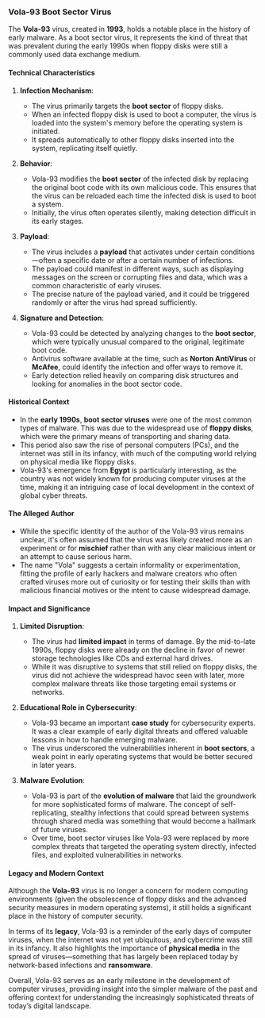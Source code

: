 ### Vola-93 Boot Sector Virus

The **Vola-93** virus, created in **1993**, holds a notable place in the history of early malware. As a boot sector virus, it represents the kind of threat that
was prevalent during the early 1990s when floppy disks were still a commonly used data exchange medium.

#### **Technical Characteristics**

1. **Infection Mechanism**:

    - The virus primarily targets the **boot sector** of floppy disks.
    - When an infected floppy disk is used to boot a computer, the virus is loaded into the system's memory before the operating system is initiated.
    - It spreads automatically to other floppy disks inserted into the system, replicating itself quietly.

2. **Behavior**:

    - Vola-93 modifies the **boot sector** of the infected disk by replacing the original boot code with its own malicious code. This ensures that the virus can
      be reloaded each time the infected disk is used to boot a system.
    - Initially, the virus often operates silently, making detection difficult in its early stages.

3. **Payload**:

    - The virus includes a **payload** that activates under certain conditions—often a specific date or after a certain number of infections.
    - The payload could manifest in different ways, such as displaying messages on the screen or corrupting files and data, which was a common characteristic of
      early viruses.
    - The precise nature of the payload varied, and it could be triggered randomly or after the virus had spread sufficiently.

4. **Signature and Detection**:
    - Vola-93 could be detected by analyzing changes to the **boot sector**, which were typically unusual compared to the original, legitimate boot code.
    - Antivirus software available at the time, such as **Norton AntiVirus** or **McAfee**, could identify the infection and offer ways to remove it.
    - Early detection relied heavily on comparing disk structures and looking for anomalies in the boot sector code.

#### **Historical Context**

-   In the **early 1990s**, **boot sector viruses** were one of the most common types of malware. This was due to the widespread use of **floppy disks**, which
    were the primary means of transporting and sharing data.
-   This period also saw the rise of personal computers (PCs), and the internet was still in its infancy, with much of the computing world relying on physical
    media like floppy disks.
-   Vola-93's emergence from **Egypt** is particularly interesting, as the country was not widely known for producing computer viruses at the time, making it an
    intriguing case of local development in the context of global cyber threats.

#### **The Alleged Author**

-   While the specific identity of the author of the Vola-93 virus remains unclear, it's often assumed that the virus was likely created more as an experiment
    or for **mischief** rather than with any clear malicious intent or an attempt to cause serious harm.
-   The name "Vola" suggests a certain informality or experimentation, fitting the profile of early hackers and malware creators who often crafted viruses more
    out of curiosity or for testing their skills than with malicious financial motives or the intent to cause widespread damage.

#### **Impact and Significance**

1. **Limited Disruption**:

    - The virus had **limited impact** in terms of damage. By the mid-to-late 1990s, floppy disks were already on the decline in favor of newer storage
      technologies like CDs and external hard drives.
    - While it was disruptive to systems that still relied on floppy disks, the virus did not achieve the widespread havoc seen with later, more complex malware
      threats like those targeting email systems or networks.

2. **Educational Role in Cybersecurity**:

    - Vola-93 became an important **case study** for cybersecurity experts. It was a clear example of early digital threats and offered valuable lessons in how
      to handle emerging malware.
    - The virus underscored the vulnerabilities inherent in **boot sectors**, a weak point in early operating systems that would be better secured in later
      years.

3. **Malware Evolution**:
    - Vola-93 is part of the **evolution of malware** that laid the groundwork for more sophisticated forms of malware. The concept of self-replicating,
      stealthy infections that could spread between systems through shared media was something that would become a hallmark of future viruses.
    - Over time, boot sector viruses like Vola-93 were replaced by more complex threats that targeted the operating system directly, infected files, and
      exploited vulnerabilities in networks.

#### **Legacy and Modern Context**

Although the **Vola-93** virus is no longer a concern for modern computing environments (given the obsolescence of floppy disks and the advanced security
measures in modern operating systems), it still holds a significant place in the history of computer security.

In terms of its **legacy**, Vola-93 is a reminder of the early days of computer viruses, when the internet was not yet ubiquitous, and cybercrime was still in
its infancy. It also highlights the importance of **physical media** in the spread of viruses—something that has largely been replaced today by network-based
infections and **ransomware**.

Overall, Vola-93 serves as an early milestone in the development of computer viruses, providing insight into the simpler malware of the past and offering
context for understanding the increasingly sophisticated threats of today’s digital landscape.
